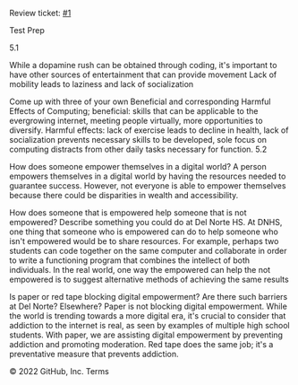 Review ticket: [#1](https://github.com/yolandayangg/yolandayang/issues/1)

Test Prep

5.1

While a dopamine rush can be obtained through coding, it's important to have other sources of entertainment that can provide movement Lack of mobility leads to laziness and lack of socialization

Come up with three of your own Beneficial and corresponding Harmful Effects of Computing; beneficial: skills that can be applicable to the evergrowing internet, meeting people virtually, more opportunities to diversify. Harmful effects: lack of exercise leads to decline in health, lack of socialization prevents necessary skills to be developed, sole focus on computing distracts from other daily tasks necessary for function.
5.2

How does someone empower themselves in a digital world? A person empowers themselves in a digital world by having the resources needed to guarantee success. However, not everyone is able to empower themselves because there could be disparities in wealth and accessibility.

How does someone that is empowered help someone that is not empowered? Describe something you could do at Del Norte HS. At DNHS, one thing that someone who is empowered can do to help someone who isn't empowered would be to share resources. For example, perhaps two students can code together on the same computer and collaborate in order to write a functioning program that combines the intellect of both individuals. In the real world, one way the empowered can help the not empowered is to suggest alternative methods of achieving the same results

Is paper or red tape blocking digital empowerment? Are there such barriers at Del Norte? Elsewhere? Paper is not blocking digital empowerment. While the world is trending towards a more digital era, it's crucial to consider that addiction to the internet is real, as seen by examples of multiple high school students. With paper, we are assisting digital empowerment by preventing addiction and promoting moderation. Red tape does the same job; it's a preventative measure that prevents addiction.

© 2022 GitHub, Inc.
Terms

